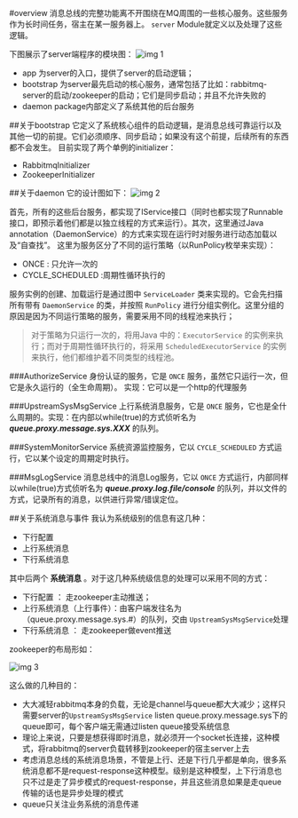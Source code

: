 #overview
消息总线的完整功能离不开围绕在MQ周围的一些核心服务。这些服务作为长时间任务，宿主在某一服务器上。 `server` Module就定义以及处理了这些逻辑。

下图展示了server端程序的模块图：
![img 1][1]

- app 为server的入口，提供了server的启动逻辑；
- bootstrap 为server最先启动的核心服务，通常包括了比如：rabbitmq-server的启动/zookeeper的启动；它们是同步启动；并且不允许失败的
- daemon package内部定义了系统其他的后台服务

##关于bootstrap
它定义了系统核心组件的启动逻辑，是消息总线可靠运行以及其他一切的前提。它们必须顺序、同步启动；如果没有这个前提，后续所有的东西都不会发生。
目前实现了两个单例的initializer：

* RabbitmqInitializer 
* ZookeeperInitializer

##关于daemon
它的设计图如下：
![img 2][2]


首先，所有的这些后台服务，都实现了IService接口（同时也都实现了Runnable接口，即预示着他们都是以独立线程的方式来运行）。其次，这里通过Java annotation（DaemonService）的方式来实现在运行时对服务进行动态加载以及“自查找”。
这里为服务区分了不同的运行策略（以RunPolicy枚举来实现）：

* ONCE : 只允许一次的
* CYCLE_SCHEDULED :周期性循环执行的

服务实例的创建、加载运行是通过图中 `ServiceLoader` 类来实现的。它会先扫描所有带有 `DaemonService` 的类，并按照 `RunPolicy` 进行分组实例化。这里分组的原因是因为不同运行策略的服务，需要采用不同的线程池来执行；

> 对于策略为只运行一次的，将用Java 中的：`ExecutorService` 的实例来执行；而对于周期性循环执行的，将采用 `ScheduledExecutorService` 的实例来执行，他们都维护着不同类型的线程池。

###AuthorizeService
身份认证的服务，它是 `ONCE` 服务，虽然它只运行一次，但它是永久运行的（全生命周期）。
实现：它可以是一个http的代理服务

###UpstreamSysMsgService
上行系统消息服务，它是 `ONCE` 服务，它也是全什么周期的。实现：在内部以while(true)的方式侦听名为 ***queue.proxy.message.sys.XXX*** 的队列。

###SystemMonitorService
系统资源监控服务，它以 `CYCLE_SCHEDULED` 方式运行，它以某个设定的周期定时执行。

###MsgLogService
消息总线中的消息Log服务，它以 `ONCE` 方式运行，内部同样以while(true)方式侦听名为 ***queue.proxy.log.file/console*** 的队列，并以文件的方式，记录所有的消息，以供进行异常/错误定位。

##关于系统消息与事件
我认为系统级别的信息有这几种：
* 下行配置
* 上行系统消息
* 下行系统消息  

其中后两个 **系统消息** 。对于这几种系统级信息的处理可以采用不同的方式：

* 下行配置 ： 走zookeeper主动推送；
* 上行系统消息（上行事件）：由客户端发往名为（queue.proxy.message.sys.#）的队列，交由 `UpstreamSysMsgService`处理
* 下行系统消息 ： 走zookeeper做event推送

zookeeper的布局形如：

![img 3][3]

这么做的几种目的：

- 大大减轻rabbitmq本身的负载，无论是channel与queue都大大减少；这样只需要server的`UpstreamSysMsgService` listen queue.proxy.message.sys下的queue即可，每个客户端无需通过listen queue接受系统信息
- 理论上来说，只要是想获得即时消息，就必须开一个socket长连接，这种模式，将rabbitmq的server负载转移到zookeeper的宿主server上去
- 考虑消息总线的系统消息场景，不管是上行、还是下行几乎都是单向，很多系统消息都不是request-response这种模型。级别是这种模型，上下行消息也只不过是走了异步模式的request-response，并且这些消息如果是走queue传输的话也是异步处理的模式
- queue只关注业务系统的消息传递



[1]:https://raw.githubusercontent.com/yanghua/messagebus/master/screenshots/server/server-module.png
[2]:https://raw.githubusercontent.com/yanghua/messagebus/master/screenshots/server/daemon-service-design.png
[3]:https://raw.githubusercontent.com/yanghua/messagebus/master/screenshots/server/zoo-keeper-sys-message.png